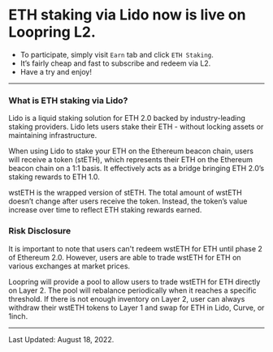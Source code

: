 # ETH staking via Lido now is live on Loopring L2.

- To participate, simply visit `Earn` tab and click `ETH Staking`.
- It’s fairly cheap and fast to subscribe and redeem via L2.
- Have a try and enjoy!

***

### What is ETH staking via Lido?

Lido is a liquid staking solution for ETH 2.0 backed by industry-leading staking providers. Lido lets users stake their
ETH - without locking assets or maintaining infrastructure.

When using Lido to stake your ETH on the Ethereum beacon chain, users will receive a token (stETH), which represents
their ETH on the Ethereum beacon chain on a 1:1 basis. It effectively acts as a bridge bringing ETH 2.0’s staking
rewards to ETH 1.0.

wstETH is the wrapped version of stETH. The total amount of wstETH doesn’t change after users receive the token.
Instead, the token’s value increase over time to reflect ETH staking rewards earned.

### Risk Disclosure

It is important to note that users can't redeem wstETH for ETH until phase 2 of Ethereum 2.0. However, users are able to
trade wstETH for ETH on various exchanges at market prices.

Loopring will provide a pool to allow users to trade wstETH for ETH directly on Layer 2. The pool will rebalance
periodically when it reaches a specific threshold. If there is not enough inventory on Layer 2, user can always withdraw
their wstETH tokens to Layer 1 and swap for ETH in Lido, Curve, or 1inch.

---
Last Updated: August 18, 2022.